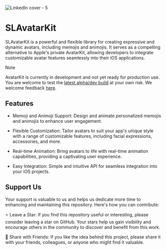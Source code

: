 ![LinkedIn cover - 5](https://github.com/ScribbleLabApp/AvatarKit/assets/129311622/a9e420df-9f79-4ef9-b3e8-0adcb98c887c)

# SLAvatarKit
SLAvatarKit is a powerful and flexible library for creating expressive and dynamic avatars, including memojis and animojis. It serves as a compelling alternative to Apple's private AvatarKit, allowing developers to integrate customizable avatar features seamlessly into their iOS applications.

> [!NOTE]
> AvatarKit is currently in development and not yet ready for production use. You are welcome to test the [latest alpha/dev build](https://github.com/ScribbleLabApp/AvatarKit/releases/latest) at your own risk. We welcome feedback [here](https://github.com/ScribbleLabApp/AvatarKit/issues).


## Features
- Memoji and Animoji Support: Design and animate personalized memojis and animojis to enhance user engagement.

- Flexible Customization: Tailor avatars to suit your app's unique style with a range of customizable features, including facial expressions, accessories, and more.

- Real-time Animation: Bring avatars to life with real-time animation capabilities, providing a captivating user experience.

- Easy Integration: Simple and intuitive API for seamless integration into your iOS projects.

## Support Us
Your support is valuable to us and helps us dedicate more time to enhancing and maintaining this repository. Here's how you can contribute:

⭐️ Leave a Star: If you find this repository useful or interesting, please consider leaving a star on GitHub. Your stars help us gain visibility and encourage others in the community to discover and benefit from this work.

📲 Share with Friends: If you like the idea behind this project, please share it with your friends, colleagues, or anyone who might find it valuable.
